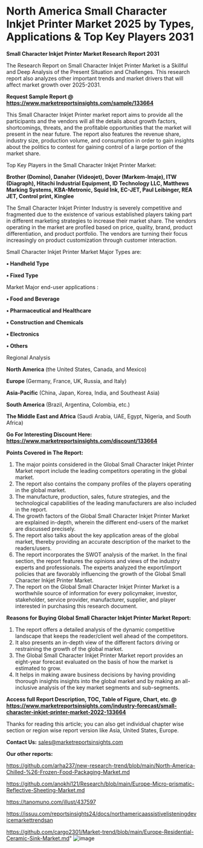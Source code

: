# North America Small Character Inkjet Printer Market 2025 by Types, Applications & Top Key Players 2031

<strong>Small Character Inkjet Printer Market Research Report 2031</strong>

The Research Report on Small Character Inkjet Printer Market is a Skillful and Deep Analysis of the Present Situation and Challenges. This research report also analyzes other important trends and market drivers that will affect market growth over 2025-2031.

<strong>Request Sample Report @ <a href=https://www.marketreportsinsights.com/sample/133664>https://www.marketreportsinsights.com/sample/133664</a></strong>

This Small Character Inkjet Printer market report aims to provide all the participants and the vendors will all the details about growth factors, shortcomings, threats, and the profitable opportunities that the market will present in the near future. The report also features the revenue share, industry size, production volume, and consumption in order to gain insights about the politics to contest for gaining control of a large portion of the market share.

Top Key Players in the Small Character Inkjet Printer Market:

<strong>Brother (Domino), Danaher (Videojet), Dover (Markem-Imaje), ITW (Diagraph), Hitachi Industrial Equipment, ID Technology LLC, Matthews Marking Systems, KBA-Metronic, Squid Ink, EC-JET, Paul Leibinger, REA JET, Control print, Kinglee</strong>

The Small Character Inkjet Printer Industry is severely competitive and fragmented due to the existence of various established players taking part in different marketing strategies to increase their market share. The vendors operating in the market are profiled based on price, quality, brand, product differentiation, and product portfolio. The vendors are turning their focus increasingly on product customization through customer interaction.

Small Character Inkjet Printer Market Major Types are:

<strong>• Handheld Type

• Fixed Type</strong>

Market Major end-user applications :

<strong>• Food and Beverage

• Pharmaceutical and Healthcare

• Construction and Chemicals

• Electronics

• Others</strong>

Regional Analysis

</u><strong><b>North America</b></strong> (the United States, Canada, and Mexico)

<strong><b>Europe </b></strong>(Germany, France, UK, Russia, and Italy)

<strong><b>Asia-Pacific</b></strong> (China, Japan, Korea, India, and Southeast Asia)

<strong><b>South America</b></strong> (Brazil, Argentina, Colombia, etc.)

<strong><b>The Middle East and Africa</b></strong> (Saudi Arabia, UAE, Egypt, Nigeria, and South Africa)

<strong>Go For Interesting Discount Here: <a href=https://www.marketreportsinsights.com/discount/133664>https://www.marketreportsinsights.com/discount/133664</a></strong>

<strong>Points Covered in The Report:</strong>
<ol>
  <li>The major points considered in the Global Small Character Inkjet Printer Market report include the leading competitors operating in the global market.</li>
  <li>The report also contains the company profiles of the players operating in the global market.</li>
  <li>The manufacture, production, sales, future strategies, and the technological capabilities of the leading manufacturers are also included in the report.</li>
  <li>The growth factors of the Global Small Character Inkjet Printer Market are explained in-depth, wherein the different end-users of the market are discussed precisely.</li>
  <li>The report also talks about the key application areas of the global market, thereby providing an accurate description of the market to the readers/users.</li>
  <li>The report incorporates the SWOT analysis of the market. In the final section, the report features the opinions and views of the industry experts and professionals. The experts analyzed the export/import policies that are favorably influencing the growth of the Global Small Character Inkjet Printer Market.</li>
  <li>The report on the Global Small Character Inkjet Printer Market is a worthwhile source of information for every policymaker, investor, stakeholder, service provider, manufacturer, supplier, and player interested in purchasing this research document.</li>
</ol>
<strong>Reasons for Buying Global Small Character Inkjet Printer Market Report:</strong>

<ol>
  <li>The report offers a detailed analysis of the dynamic competitive landscape that keeps the reader/client well ahead of the competitors.</li>
  <li>It also presents an in-depth view of the different factors driving or restraining the growth of the global market.</li>
  <li>The Global Small Character Inkjet Printer Market report provides an eight-year forecast evaluated on the basis of how the market is estimated to grow.</li>
  <li>It helps in making aware business decisions by having providing thorough insights insights into the global market and by making an all-inclusive analysis of the key market segments and sub-segments.</li>
</ol>
<strong>Access full Report Description, TOC, Table of Figure, Chart, etc. @ <a href=https://www.marketreportsinsights.com/industry-forecast/small-character-inkjet-printer-market-2022-133664>https://www.marketreportsinsights.com/industry-forecast/small-character-inkjet-printer-market-2022-133664</a></strong>


Thanks for reading this article; you can also get individual chapter wise section or region wise report version like Asia, United States, Europe.

<strong>Contact Us:</strong>
sales@marketreportsinsights.com

<strong>Our other reports:</strong>

<a href=https://github.com/arha237/new-research-trend/blob/main/North-America-Chilled-%26-Frozen-Food-Packaging-Market.md>https://github.com/arha237/new-research-trend/blob/main/North-America-Chilled-%26-Frozen-Food-Packaging-Market.md</a>

<a href=https://github.com/anokhi121/Research/blob/main/Europe-Micro-prismatic-Reflective-Sheeting-Market.md>https://github.com/anokhi121/Research/blob/main/Europe-Micro-prismatic-Reflective-Sheeting-Market.md</a>

<a href=https://tanomuno.com/illust/437597>https://tanomuno.com/illust/437597</a>

<a href=https://issuu.com/reportsinsights24/docs/northamericaassistivelisteningdevicemarkettrendsan>https://issuu.com/reportsinsights24/docs/northamericaassistivelisteningdevicemarkettrendsan</a>

<a href=https://github.com/cargo2301/Market-trend/blob/main/Europe-Residential-Ceramic-Sink-Market.md>https://github.com/cargo2301/Market-trend/blob/main/Europe-Residential-Ceramic-Sink-Market.md</a>"
![image](https://github.com/user-attachments/assets/f9c47b36-eacf-477b-b97d-41883ab55693)
